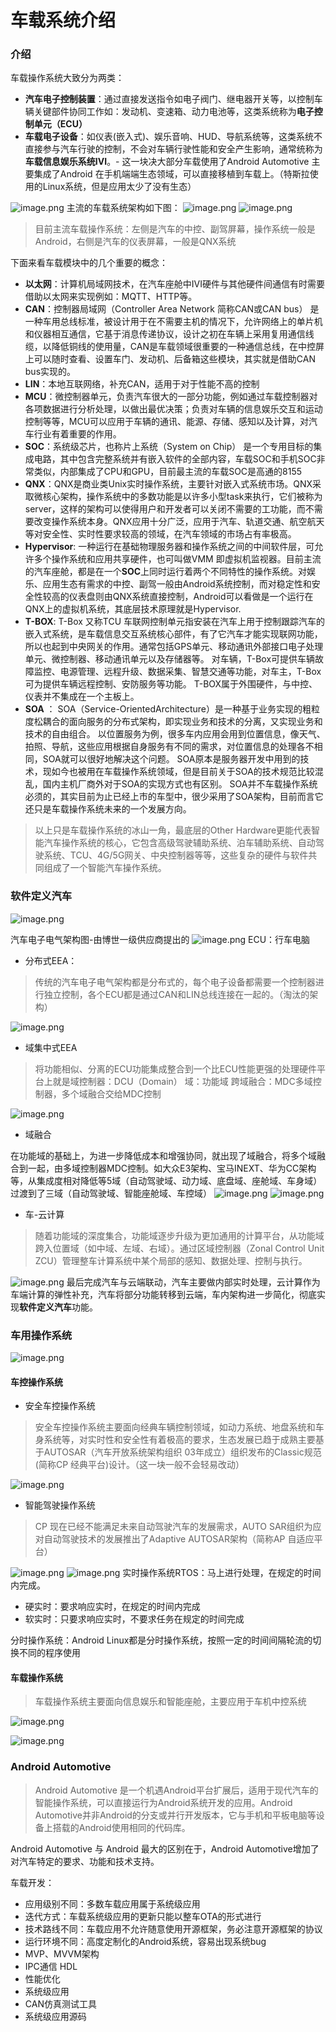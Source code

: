# 车载系统介绍

### 介绍

车载操作系统大致分为两类：

- **汽车电子控制装置**：通过直接发送指令如电子阀门、继电器开关等，以控制车辆关键部件协同工作如：发动机、变速箱、动力电池等，这类系统称为**电子控制单元（ECU）**
- **车载电子设备**：如仪表(嵌入式)、娱乐音响、HUD、导航系统等，这类系统不直接参与汽车行驶的控制，不会对车辆行驶性能和安全产生影响，通常统称为**车载信息娱乐系统IVI**。- 这一块决大部分车载使用了Android Automotive 主要集成了Android 在手机端端生态领域，可以直接移植到车载上。（特斯拉使用的Linux系统，但是应用太少了没有生态）

![image.png](https://cdn.nlark.com/yuque/0/2023/png/375694/1683187517012-dc96b8a9-d592-4123-b46d-f7b8ff1e9a1f.png#averageHue=%236f736a&clientId=u4e2ee633-1cee-4&from=paste&height=223&id=ud5dc7096&originHeight=446&originWidth=890&originalType=binary&ratio=2&rotation=0&showTitle=false&size=356757&status=done&style=stroke&taskId=u12ccbbcd-1010-4c9b-ae79-87dfffd0973&title=&width=445)
主流的车载系统架构如下图：
![image.png](https://cdn.nlark.com/yuque/0/2023/png/375694/1683187657535-71e17e50-5c31-4569-b409-8c3939549d59.png#averageHue=%23f6f7e0&clientId=u4e2ee633-1cee-4&from=paste&height=486&id=uec15a4ee&originHeight=972&originWidth=1130&originalType=binary&ratio=2&rotation=0&showTitle=false&size=229597&status=done&style=stroke&taskId=uc442cb89-3240-4f0f-a870-97a798889f1&title=&width=565)
![image.png](https://cdn.nlark.com/yuque/0/2023/png/375694/1683251070078-b8b5ce38-2db4-461c-ae22-a4bc992c08dd.png#averageHue=%237f7f7f&clientId=u6df5738a-51fb-4&from=paste&height=367&id=u578e9016&originHeight=733&originWidth=783&originalType=binary&ratio=2&rotation=0&showTitle=false&size=74375&status=done&style=stroke&taskId=uc4ff34ed-3963-4e02-8a0e-11973ff1f9d&title=&width=391.5)

> 目前主流车载操作系统：左侧是汽车的中控、副驾屏幕，操作系统一般是Android，右侧是汽车的仪表屏幕，一般是QNX系统

下面来看车载模块中的几个重要的概念：

- **以太网**：计算机局域网技术，在汽车座舱中IVI硬件与其他硬件间通信有时需要借助以太网来实现例如：MQTT、HTTP等。
- **CAN**：控制器局域网（Controller Area Network 简称CAN或CAN bus） 是一种车用总线标准，被设计用于在不需要主机的情况下，允许网络上的单片机和仪器相互通信，它基于消息传递协议，设计之初在车辆上采用复用通信线缆，以降低铜线的使用量，CAN是车载领域很重要的一种通信总线，在中控屏上可以随时查看、设置车门、发动机、后备箱这些模块，其实就是借助CAN bus实现的。
- **LIN**：本地互联网络，补充CAN，适用于对于性能不高的控制
- **MCU**：微控制器单元，负责汽车很大的一部分功能，例如通过车载控制器对各项数据进行分析处理，以做出最优决策；负责对车辆的信息娱乐交互和运动控制等等，MCU可以应用于车辆的通讯、能源、存储、感知以及计算，对汽车行业有着重要的作用。
- **SOC**：系统级芯片，也称片上系统（System on Chip） 是一个专用目标的集成电路，其中包含完整系统并有嵌入软件的全部内容，车载SOC和手机SOC非常类似，内部集成了CPU和GPU，目前最主流的车载SOC是高通的8155
- **QNX**：QNX是商业类Unix实时操作系统，主要针对嵌入式系统市场。QNX采取微核心架构，操作系统中的多数功能是以许多小型task来执行，它们被称为server，这样的架构可以使得用户和开发者可以关闭不需要的工功能，而不需要改变操作系统本身。QNX应用十分广泛，应用于汽车、轨道交通、航空航天等对安全性、实时性要求较高的领域，在汽车领域的市场占有率极高。
- **Hypervisor**: 一种运行在基础物理服务器和操作系统之间的中间软件层，可允许多个操作系统和应用共享硬件，也可叫做VMM 即虚拟机监视器。目前主流的汽车座舱，都是在一个**SOC**上同时运行着两个不同特性的操作系统。对娱乐、应用生态有需求的中控、副驾一般由Android系统控制，而对稳定性和安全性较高的仪表盘则由QNX系统直接控制，Android可以看做是一个运行在QNX上的虚拟机系统，其底层技术原理就是Hypervisor.
- **T-BOX**: T-Box 又称TCU 车联网控制单元指安装在汽车上用于控制跟踪汽车的嵌入式系统，是车载信息交互系统核心部件，有了它汽车才能实现联网功能，所以也起到中央网关的作用。通常包括GPS单元、移动通讯外部接口电子处理单元、微控制器、移动通讯单元以及存储器等。 对车辆，T-Box可提供车辆故障监控、电源管理、远程升级、数据采集、智慧交通等功能，对车主，T-Box可为提供车辆远程控制、安防服务等功能。 T-BOX属于外围硬件，与中控、仪表并不集成在一个主板上。
- **SOA** ： SOA（Service-OrientedArchitecture）是一种基于业务实现的粗粒度松耦合的面向服务的分布式架构，即实现业务和技术的分离，又实现业务和技术的自由组合。 以位置服务为例，很多车内应用会用到位置信息，像天气、拍照、导航，这些应用根据自身服务有不同的需求，对位置信息的处理各不相同，SOA就可以很好地解决这个问题。 SOA原本是服务器开发中用到的技术，现如今也被用在车载操作系统领域，但是目前关于SOA的技术规范比较混乱，国内主机厂商外对于SOA的实现方式也有区别。 SOA并不车载操作系统必须的，其实目前为止已经上市的车型中，很少采用了SOA架构，目前而言它还只是车载操作系统未来的一个发展方向。

> 以上只是车载操作系统的冰山一角，最底层的Other Hardware更能代表智能汽车操作系统的核心，它包含高级驾驶辅助系统、泊车辅助系统、自动驾驶系统、TCU、4G/5G网关、中央控制器等等，这些复杂的硬件与软件共同组成了一个智能汽车操作系统。

### 软件定义汽车
![image.png](https://cdn.nlark.com/yuque/0/2023/png/375694/1683637519704-2fdb91a7-6fc4-4cdd-b427-fabc7f03b33a.png#averageHue=%23d1d0d0&clientId=u2889411d-8bef-4&from=paste&height=414&id=u04ca688c&originHeight=828&originWidth=1656&originalType=binary&ratio=2&rotation=0&showTitle=false&size=421812&status=done&style=stroke&taskId=u6f3344a3-a6dd-4cb0-94cd-7c50b3ae4fd&title=&width=828)

汽车电子电气架构图-由博世一级供应商提出的
![image.png](https://cdn.nlark.com/yuque/0/2023/png/375694/1683638524664-ce1df324-2a1b-4966-baaf-998aa7208d56.png#averageHue=%23dbdbda&clientId=u2889411d-8bef-4&from=paste&height=475&id=uac5889ae&originHeight=950&originWidth=1748&originalType=binary&ratio=2&rotation=0&showTitle=false&size=631835&status=done&style=stroke&taskId=u5497f800-9778-455a-bef4-0e2e3875668&title=&width=874)
ECU：行车电脑

- 分布式EEA：
> 传统的汽车电子电气架构都是分布式的，每个电子设备都需要一个控制器进行独立控制，各个ECU都是通过CAN和LIN总线连接在一起的。（淘汰的架构）

![image.png](https://cdn.nlark.com/yuque/0/2023/png/375694/1683638613924-e9012e20-7596-48df-b74c-e7513e82dd00.png#averageHue=%23d2d2d2&clientId=u2889411d-8bef-4&from=paste&height=372&id=u53e10817&originHeight=744&originWidth=1816&originalType=binary&ratio=2&rotation=0&showTitle=false&size=403853&status=done&style=stroke&taskId=u3dad71de-f923-4b1f-9ad8-db594ede32e&title=&width=908)

- 域集中式EEA
> 将功能相似、分离的ECU功能集成整合到一个比ECU性能更强的处理硬件平台上就是域控制器：DCU（Domain）
> 域：功能域
> 跨域融合：MDC多域控制器，多个域融合交给MDC控制

![image.png](https://cdn.nlark.com/yuque/0/2023/png/375694/1683639055947-83a24c25-5ca9-4145-8f40-e23a956d9eb1.png#averageHue=%23d1d1d1&clientId=u2889411d-8bef-4&from=paste&height=383&id=udc09998b&originHeight=766&originWidth=1392&originalType=binary&ratio=2&rotation=0&showTitle=false&size=313594&status=done&style=stroke&taskId=u2499e52d-1c22-4074-86b4-e59d785aca5&title=&width=696)

- 域融合

在功能域的基础上，为进一步降低成本和增强协同，就出现了域融合，将多个域融合到一起，由多域控制器MDC控制。如大众E3架构、宝马INEXT、华为CC架构等，从集成度相对降低等5域（自动驾驶域、动力域、底盘域、座舱域、车身域）过渡到了三域（自动驾驶域、智能座舱域、车控域）
![image.png](https://cdn.nlark.com/yuque/0/2023/png/375694/1683639926032-7bb14fbe-8e17-4102-8475-b1007fdcfe67.png#averageHue=%23cfc4c3&clientId=u2889411d-8bef-4&from=paste&height=355&id=ua8815894&originHeight=710&originWidth=1292&originalType=binary&ratio=2&rotation=0&showTitle=false&size=322789&status=done&style=stroke&taskId=u88f6a1c2-7802-4957-a046-9910e6e59c8&title=&width=646)
![image.png](https://cdn.nlark.com/yuque/0/2023/png/375694/1683639990198-15c33822-315a-4fc5-bc39-002f77b835db.png#averageHue=%239a9a99&clientId=u2889411d-8bef-4&from=paste&height=113&id=u9e93b2d4&originHeight=226&originWidth=1966&originalType=binary&ratio=2&rotation=0&showTitle=false&size=197090&status=done&style=stroke&taskId=u3ebc0f00-48aa-4fe1-b19e-3356e91abe7&title=&width=983)

- 车-云计算
> 随着功能域的深度集合，功能域逐步升级为更加通用的计算平台，从功能域跨入位置域（如中域、左域、右域）。通过区域控制器（Zonal Control Unit ZCU）管理整车计算系统中某个局部的感知、数据处理、控制与执行。

![image.png](https://cdn.nlark.com/yuque/0/2023/png/375694/1683640292195-f3f90b5f-a7b3-41e6-901b-60ba8e5c9ceb.png#averageHue=%23c1b3b2&clientId=u2889411d-8bef-4&from=paste&height=346&id=u1883ec2e&originHeight=692&originWidth=1510&originalType=binary&ratio=2&rotation=0&showTitle=false&size=425916&status=done&style=stroke&taskId=uf3e7cb0f-b0ea-4206-b0a7-8ba66608cc8&title=&width=755)
最后完成汽车与云端联动，汽车主要做内部实时处理，云计算作为车端计算的弹性补充，汽车将部分功能转移到云端，车内架构进一步简化，彻底实现**软件定义汽车**功能。

### 车用操作系统
![image.png](https://cdn.nlark.com/yuque/0/2023/png/375694/1683640948683-b1aa66c7-b390-4a15-a550-a6b2942344ec.png#averageHue=%23bfb8a9&clientId=u2889411d-8bef-4&from=paste&height=395&id=u797d8afa&originHeight=790&originWidth=2002&originalType=binary&ratio=2&rotation=0&showTitle=false&size=385290&status=done&style=stroke&taskId=u864d6885-da62-48de-a122-b8031f2d61c&title=&width=1001)
#### 车控操作系统

- 安全车控操作系统
> 安全车控操作系统主要面向经典车辆控制领域，如动力系统、地盘系统和车身系统等，对实时性和安全性有着极高的要求，生态发展已趋于成熟主要基于AUTOSAR（汽车开放系统架构组织 03年成立）组织发布的Classic规范(简称CP 经典平台)设计。（这一块一般不会轻易改动）

![image.png](https://cdn.nlark.com/yuque/0/2023/png/375694/1683641190664-6e21b352-7075-4118-bcc9-e77ff790206a.png#averageHue=%23889f29&clientId=u2889411d-8bef-4&from=paste&height=448&id=u71d13031&originHeight=896&originWidth=1450&originalType=binary&ratio=2&rotation=0&showTitle=false&size=398767&status=done&style=stroke&taskId=u35fe9046-d2f4-488c-a20b-b41956afe39&title=&width=725)

- 智能驾驶操作系统
> CP 现在已经不能满足未来自动驾驶汽车的发展需求，AUTO SAR组织为应对自动驾驶技术的发展推出了Adaptive AUTOSAR架构（简称AP 自适应平台）

![image.png](https://cdn.nlark.com/yuque/0/2023/png/375694/1683641515358-1eea1643-79c0-47b6-9ca4-2397fbd9b114.png#averageHue=%23d8c29a&clientId=u2889411d-8bef-4&from=paste&height=449&id=ub21d792e&originHeight=898&originWidth=1428&originalType=binary&ratio=2&rotation=0&showTitle=false&size=550029&status=done&style=stroke&taskId=u6ea8eaf9-c546-48df-880b-e16750eeefc&title=&width=714)
![image.png](https://cdn.nlark.com/yuque/0/2023/png/375694/1683641618026-f60d6fbd-41b6-44c7-9331-25ce1f936d77.png#averageHue=%23d8d8d8&clientId=u2889411d-8bef-4&from=paste&height=377&id=u93303197&originHeight=754&originWidth=1882&originalType=binary&ratio=2&rotation=0&showTitle=false&size=262429&status=done&style=stroke&taskId=u654ce59f-7968-4a6b-8d3d-c410713e034&title=&width=941)
实时操作系统RTOS：马上进行处理，在规定的时间内完成。

- 硬实时：要求响应实时，在规定的时间内完成
- 软实时：只要求响应实时，不要求任务在规定的时间完成

分时操作系统：Android Linux都是分时操作系统，按照一定的时间间隔轮流的切换不同的程序使用

#### 车载操作系统
> 车载操作系统主要面向信息娱乐和智能座舱，主要应用于车机中控系统

![image.png](https://cdn.nlark.com/yuque/0/2023/png/375694/1683642046227-a1cb5c09-e55e-4b74-84d3-3e49919886b5.png#averageHue=%23d0d0d0&clientId=u2889411d-8bef-4&from=paste&height=370&id=udc8b00a7&originHeight=740&originWidth=2016&originalType=binary&ratio=2&rotation=0&showTitle=false&size=378269&status=done&style=stroke&taskId=u34028bf9-bd21-4a51-9610-9450be26118&title=&width=1008)

![image.png](https://cdn.nlark.com/yuque/0/2023/png/375694/1683642598624-a56baa57-14f0-4934-85ab-80fd953f9a4f.png#averageHue=%23ddd8d2&clientId=u2889411d-8bef-4&from=paste&height=558&id=u462a3c07&originHeight=1116&originWidth=2094&originalType=binary&ratio=2&rotation=0&showTitle=false&size=667734&status=done&style=stroke&taskId=ub2049ed7-4305-4824-a167-df19fc6dbdf&title=&width=1047)
### Android Automotive
> Android Automotive 是一个机遇Android平台扩展后，适用于现代汽车的智能操作系统，可以直接运行为Android系统开发的应用。Android Automotive并非Android的分支或并行开发版本，它与手机和平板电脑等设备上搭载的Android使用相同的代码库。

Android Automotive 与 Android 最大的区别在于，Android Automotive增加了对汽车特定的要求、功能和技术支持。

车载开发：

- 应用级别不同：多数车载应用属于系统级应用
- 迭代方式：车载系统级应用的更新只能以整车OTA的形式进行
- 技术路线不同：车载应用不允许随意使用开源框架，务必注意开源框架的协议
- 运行环境不同：高度定制化的Android系统，容易出现系统bug
- MVP、MVVM架构
- IPC通信 HDL
- 性能优化
- 系统级应用
- CAN仿真测试工具
- 系统级应用源码

> 

